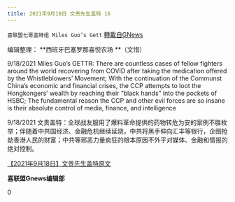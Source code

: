 ```yaml
---
title: 2021年9月18日 文贵先生盖特 16
---
```

`喜联盟七哥盖特组 Miles Guo’s Gett` [轉載自GNews](https://gnews.org/zh-hans/1542301/)

编辑整理： **西班牙巴塞罗那喜悦农场 **（文惜）

9/18/2021 Miles Guo’s GETTR: There are countless cases of fellow fighters around the world recovering from COVID after taking the medication offered by the Whistleblowers’ Movement; With the continuation of the Communst China’s economic and financial crises, the CCP attempts to loot the Hongkongers’ wealth by reaching their “black hands” into the pockets of HSBC; The fundamental reason the CCP and other evil forces are so insane is their absolute control of media, finance, and intelligence

9/18/2021 文贵盖特：全球战友服用了爆料革命提供的药物转危为安的案例不胜枚举；伴随着中共国经济、金融危机继续延烧，中共将黑手伸向汇丰等银行，企图抢劫香港人民的财富；中共等邪恶力量疯狂的根本原因不外乎对媒体、金融和情报的绝对控制。

[【2021年9月18日】文贵先生盖特原文](https://gettr.com/post/pbiqsn2316)

**喜联盟Gnews编辑部**

0
